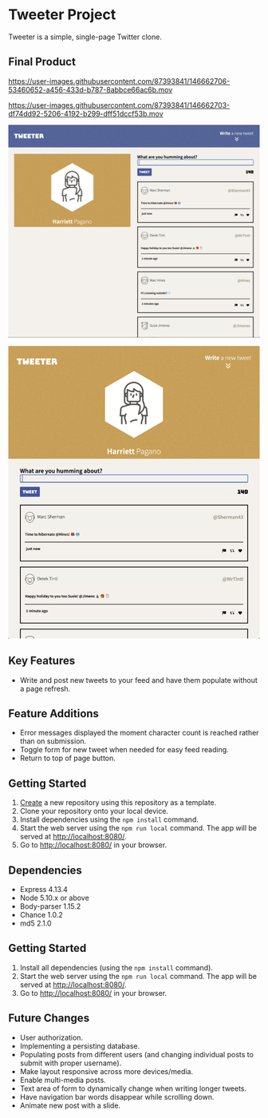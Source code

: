 # Tweeter Project

Tweeter is a simple, single-page Twitter clone. 


## Final Product


https://user-images.githubusercontent.com/87393841/146662706-53460652-a456-433d-b787-8abbce66ac6b.mov


https://user-images.githubusercontent.com/87393841/146662703-df74dd92-5206-4192-b299-dff51dccf53b.mov


!["Screenshot of large screen"](https://github.com/careuno/tweeter-kn/blob/master/docs/Tweeter%20larger%20than%20768px.png)

!["screenshot of small screen"](https://github.com/careuno/tweeter-kn/blob/master/docs/Tweeter%20768px.png)


## Key Features
- Write and post new tweets to your feed and have them populate without a page refresh.

## Feature Additions
- Error messages displayed the moment character count is reached rather than on submission.
- Toggle form for new tweet when needed for easy feed reading.
- Return to top of page button. 

## Getting Started

1. [Create](https://docs.github.com/en/repositories/creating-and-managing-repositories/creating-a-repository-from-a-template) a new repository using this repository as a template.
2. Clone your repository onto your local device.
3. Install dependencies using the `npm install` command.
3. Start the web server using the `npm run local` command. The app will be served at <http://localhost:8080/>.
4. Go to <http://localhost:8080/> in your browser.

## Dependencies
- Express 4.13.4
- Node 5.10.x or above
- Body-parser  1.15.2
- Chance 1.0.2
- md5 2.1.0

## Getting Started
1. Install all dependencies (using the `npm install` command).
2. Start the web server using the `npm run local` command. The app will be served at <http://localhost:8080/>.
4. Go to <http://localhost:8080/> in your browser.

## Future Changes
- User authorization.
- Implementing a persisting database.
- Populating posts from different users (and changing individual posts to submit with proper username).
- Make layout responsive across more devices/media.
- Enable multi-media posts. 
- Text area of form to dynamically change when writing longer tweets. 
- Have navigation bar words disappear while scrolling down. 
- Animate new post with a slide.

